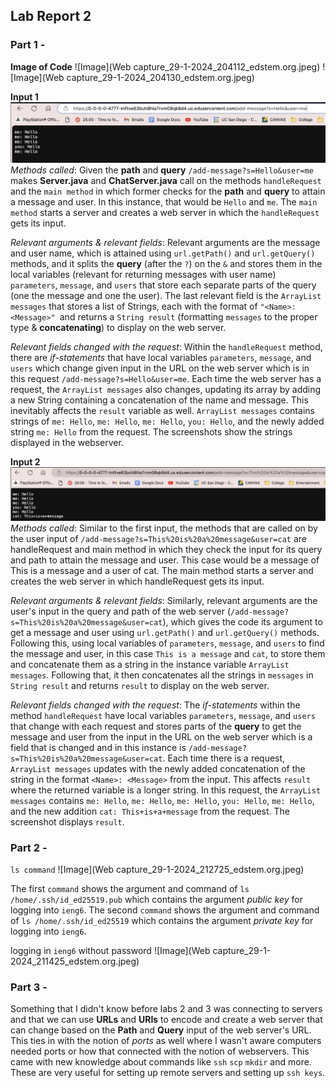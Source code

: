 ## Lab Report 2

### Part 1 - 

**Image of Code**
![Image](Web capture_29-1-2024_204112_edstem.org.jpeg)
![Image](Web capture_29-1-2024_204130_edstem.org.jpeg)

**Input 1**
![Image](screenshot1.jpeg)
_Methods called_: Given the **path** and **query** ```/add-message?s=Hello&user=me``` makes **Server.java** and **ChatServer.java** call on the methods `handleRequest` and the `main method` in which former checks for the **path** and **query** to attain a message and user. In this instance, that would be `Hello` and `me`. The `main method` starts a server and creates a web server in which the `handleRequest` gets its input. 

_Relevant arguments & relevant fields_: Relevant arguments are the message and user name, which is attained using `url.getPath()` and `url.getQuery()` methods, and it splits the **query** (after the `?`) on the `&` and stores them in the local variables (relevant for returning messages with user name) `parameters`, `message`, and `users` that store each separate parts of the query (one the message and one the user). The last relevant field is the `ArrayList messages` that stores a list of Strings, each with the format of `"<Name>: <Message>" `and returns a `String result` (formatting `messages` to the proper type & **concatenating**) to display on the web server.

_Relevant fields changed with the request_: Within the `handleRequest` method, there are _if-statements_ that have local variables `parameters`, `message`, and `users` which change given input in the URL on the web server which is in this request ```/add-message?s=Hello&user=me```. Each time the web server has a request, the `ArrayList messages` also changes, updating its array by adding a new String containing a concatenation of the name and message. This inevitably affects the `result` variable as well. `ArrayList messages` contains strings of `me: Hello`, `me: Hello`, `me: Hello`, `you: Hello`, and the newly added string `me: Hello` from the request. The screenshots show the strings displayed in the webserver.

**Input 2**
![Image](screenshot2.jpeg)
_Methods called_: Similar to the first input, the methods that are called on by the user input of `/add-message?s=This%20is%20a%20message&user=cat` are handleRequest and main method in which they check the input for its query and path to attain the message and user. This case would be a message of This is a message and a user of cat. The main method starts a server and creates the web server in which handleRequest gets its input.

_Relevant arguments & relevant fields_: Similarly, relevant arguments are the user's input in the query and path of the web server (`/add-message?s=This%20is%20a%20message&user=cat`), which gives the code its argument to get a message and user using `url.getPath()` and `url.getQuery()` methods. Following this, using local variables of `parameters`, `message`, and `users` to find the message and user, in this case `This is a message` and `cat`, to store them and concatenate them as a string in the instance variable `ArrayList messages`. Following that, it then concatenates all the strings in `messages` in `String result` and returns `result` to display on the web server.

_Relevant fields changed with the request_: The _if-statements_ within the method `handleRequest` have local variables `parameters`, `message`, and `users` that change with each request and stores parts of the **query** to get the message and user from the input in the URL on the web server which is a field that is changed and in this instance is `/add-message?s=This%20is%20a%20message&user=cat`. Each time there is a request, `ArrayList messages` updates with the newly added concatenation of the string in the format `<Name>: <Message>` from the input. This affects `result` where the returned variable is a longer string. In this request, the `ArrayList messages` contains `me: Hello`, `me: Hello`, `me: Hello`, `you: Hello`, `me: Hello`, and the new addition `cat: This+is+a+message` from the request. The screenshot displays `result`. 

### Part 2 - 
```ls command```
![Image](Web capture_29-1-2024_212725_edstem.org.jpeg)

The first `command` shows the argument and command of `ls /home/.ssh/id_ed25519.pub` which contains the argument _public key_ for logging into `ieng6`.
The second `command` shows the argument and command of `ls /home/.ssh/id_ed25519` which contains the argument _private key_ for logging into `ieng6`.

logging in ```ieng6``` without password
![Image](Web capture_29-1-2024_211425_edstem.org.jpeg)

### Part 3 - 
Something that I didn't know before labs 2 and 3 was connecting to servers and that we can use **URLs** and **URIs** to encode and create a web server that can change based on the **Path** and **Query** input of the web server's URL. 
This ties in with the notion of _ports_ as well where I wasn't aware computers needed ports or how that connected with the notion of webservers. This came with new knowledge about commands like ```ssh``` ```scp``` ```mkdir```
and more. These are very useful for setting up remote servers and setting up ```ssh keys```.
